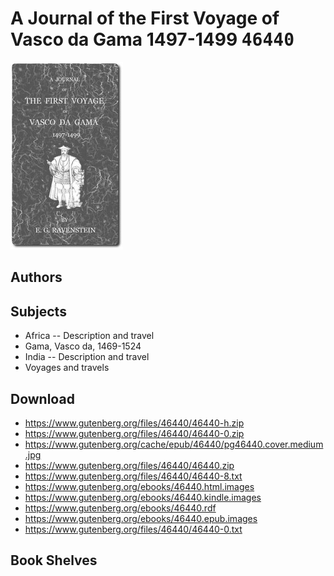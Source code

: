 # A Journal of the First Voyage of  Vasco da Gama 1497-1499 <kbd>46440</kbd>

![](./cover.medium.jpg "")

## Authors



## Subjects


 - Africa -- Description and travel
 - Gama, Vasco da, 1469-1524
 - India -- Description and travel
 - Voyages and travels

## Download


 - https://www.gutenberg.org/files/46440/46440-h.zip
 - https://www.gutenberg.org/files/46440/46440-0.zip
 - https://www.gutenberg.org/cache/epub/46440/pg46440.cover.medium.jpg
 - https://www.gutenberg.org/files/46440/46440.zip
 - https://www.gutenberg.org/files/46440/46440-8.txt
 - https://www.gutenberg.org/ebooks/46440.html.images
 - https://www.gutenberg.org/ebooks/46440.kindle.images
 - https://www.gutenberg.org/ebooks/46440.rdf
 - https://www.gutenberg.org/ebooks/46440.epub.images
 - https://www.gutenberg.org/files/46440/46440-0.txt

## Book Shelves


